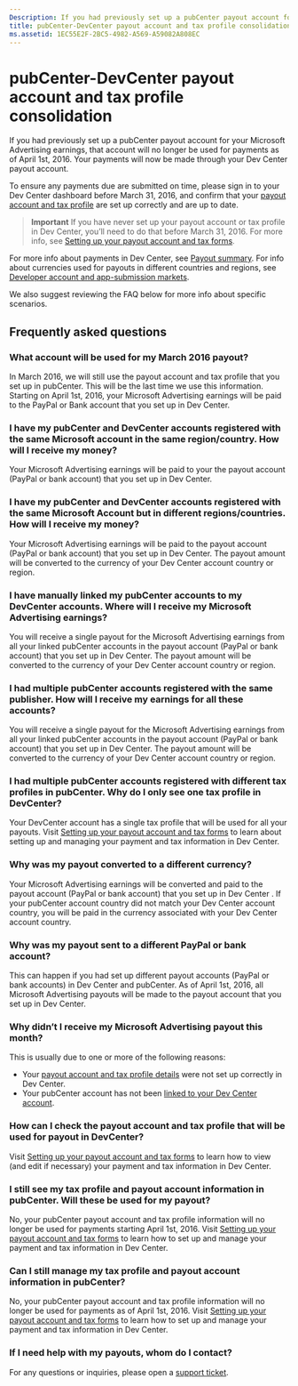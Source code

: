 ```yaml
---
Description: If you had previously set up a pubCenter payout account for your Microsoft Advertising earnings, that account will no longer be used for payments as of April 1st, 2016. Your payments will now be made through your Dev Center payout account.
title: pubCenter-DevCenter payout account and tax profile consolidation
ms.assetid: 1EC55E2F-2BC5-4982-A569-A59082A808EC
---
```


# pubCenter-DevCenter payout account and tax profile consolidation


If you had previously set up a pubCenter payout account for your Microsoft Advertising earnings, that account will no longer be used for payments as of April 1st, 2016. Your payments will now be made through your Dev Center payout account.

To ensure any payments due are submitted on time, please sign in to your Dev Center dashboard before March 31, 2016, and confirm that your [payout account and tax profile](setting-up-your-payout-account-and-tax-forms.md) are set up correctly and are up to date.

> **Important**  If you have never set up your payout account or tax profile in Dev Center, you’ll need to do that before March 31, 2016. For more info, see [Setting up your payout account and tax forms](setting-up-your-payout-account-and-tax-forms.md).

For more info about payments in Dev Center, see [Payout summary](payout-summary.md). For info about currencies used for payouts in different countries and regions, see [Developer account and app-submission markets](account-types-locations-and-fees.md#account_markets).

We also suggest reviewing the FAQ below for more info about specific scenarios.

## Frequently asked questions


### What account will be used for my March 2016 payout?

In March 2016, we will still use the payout account and tax profile that you set up in pubCenter. This will be the last time we use this information. Starting on April 1st, 2016, your Microsoft Advertising earnings will be paid to the PayPal or Bank account that you set up in Dev Center.

### I have my pubCenter and DevCenter accounts registered with the same Microsoft account in the same region/country. How will I receive my money?

Your Microsoft Advertising earnings will be paid to your the payout account (PayPal or bank account) that you set up in Dev Center.

### I have my pubCenter and DevCenter accounts registered with the same Microsoft Account but in different regions/countries. How will I receive my money?

Your Microsoft Advertising earnings will be paid to the payout account (PayPal or bank account) that you set up in Dev Center. The payout amount will be converted to the currency of your Dev Center account country or region.

### I have manually linked my pubCenter accounts to my DevCenter accounts. Where will I receive my Microsoft Advertising earnings?

You will receive a single payout for the Microsoft Advertising earnings from all your linked pubCenter accounts in the payout account (PayPal or bank account) that you set up in Dev Center. The payout amount will be converted to the currency of your Dev Center account country or region.

### I had multiple pubCenter accounts registered with the same publisher. How will I receive my earnings for all these accounts?

You will receive a single payout for the Microsoft Advertising earnings from all your linked pubCenter accounts in the payout account (PayPal or bank account) that you set up in Dev Center. The payout amount will be converted to the currency of your Dev Center account country or region.

### I had multiple pubCenter accounts registered with different tax profiles in pubCenter. Why do I only see one tax profile in DevCenter?

Your DevCenter account has a single tax profile that will be used for all your payouts. Visit [Setting up your payout account and tax forms](setting-up-your-payout-account-and-tax-forms.md) to learn about setting up and managing your payment and tax information in Dev Center.

### Why was my payout converted to a different currency?

Your Microsoft Advertising earnings will be converted and paid to the payout account (PayPal or bank account) that you set up in Dev Center . If your pubCenter account country did not match your Dev Center account country, you will be paid in the currency associated with your Dev Center account country.

### Why was my payout sent to a different PayPal or bank account?

This can happen if you had set up different payout accounts (PayPal or bank accounts) in Dev Center and pubCenter. As of April 1st, 2016, all Microsoft Advertising payouts will be made to the payout account that you set up in Dev Center.

### Why didn’t I receive my Microsoft Advertising payout this month?

This is usually due to one or more of the following reasons:

-   Your [payout account and tax profile details](setting-up-your-payout-account-and-tax-forms.md) were not set up correctly in Dev Center.
-   Your pubCenter account has not been [linked to your Dev Center account](pubcenter-dev-center-integration.md).

### How can I check the payout account and tax profile that will be used for payout in DevCenter?

Visit [Setting up your payout account and tax forms](setting-up-your-payout-account-and-tax-forms.md) to learn how to view (and edit if necessary) your payment and tax information in Dev Center.

### I still see my tax profile and payout account information in pubCenter. Will these be used for my payout?

No, your pubCenter payout account and tax profile information will no longer be used for payments starting April 1st, 2016. Visit [Setting up your payout account and tax forms](setting-up-your-payout-account-and-tax-forms.md) to learn how to set up and manage your payment and tax information in Dev Center.

### Can I still manage my tax profile and payout account information in pubCenter?

No, your pubCenter payout account and tax profile information will no longer be used for payments as of April 1st, 2016. Visit [Setting up your payout account and tax forms](setting-up-your-payout-account-and-tax-forms.md) to learn how to set up and manage your payment and tax information in Dev Center.

### If I need help with my payouts, whom do I contact?

For any questions or inquiries, please open a [support ticket](http://go.microsoft.com/fwlink/p/?LinkId=733342).

 

 






<!--HONumber=Mar16_HO1-->


